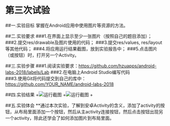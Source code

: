 # 第三次试验
##一.实验目标
掌握在Android应用中使用图片等资源的方法。

##二.实验要求
###1.在界面上显示至少一张图片（按照自己的题目添加）；
###2.提交res/drawable及图片使用的代码；
###3.提交res/values, res/layout等其他代码；
###4.将应用运行结果截图，放到实验报告中；
###5.点击图片（或按钮）时，打开另一个Activity。

##三.实验步骤
###1.阅读实验要求：https://github.com/hzuapps/android-labs-2018/labels/Lab
###2.在电脑上Android Studio编写代码                                 
###3.使用Git将代码提交到自己的库中：https://github.com/YOUR_NAME/android-labs-2018

##四.实验结果
+![运行截图](https://github.com/carson6945/android-labs-2018/blob/master/Soft1614080902333/%E7%AC%AC%E4%B8%89%E6%AC%A1%E5%AE%9E%E9%AA%8C%E8%BF%90%E8%A1%8C%E6%88%AA%E5%9B%BE.jpg)
 +![运行截图](https://github.com/carson6945/android-labs-2018/blob/master/Soft1614080902333/%E7%AC%AC%E4%B8%89%E5%AE%9E%E9%AA%8C%E8%BF%90%E8%A1%8C%E6%88%AA%E5%9B%BE2.jpg)
 +
 
##五.实验体会
**通过本次实验，了解到安卓Activity的含义，添加了activity的按钮，从布局里面添加一个按钮，然后从主activity连接按钮，然后点击按钮出现另一个activity，除此还学会了如何添加图片到布局里面。
